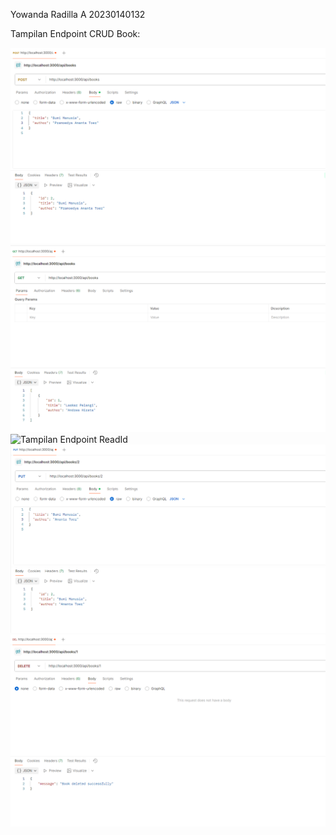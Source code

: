 Yowanda Radilla A
20230140132

Tampilan Endpoint CRUD Book:

![Tampilan Endpoint Create](ss/CreateBook.png)
![Tampilan Endpoint ReadAll](ss/ReadAll.png)
![Tampilan Endpoint ReadId](ss/ReadBerdasarId.png)
![Tampilan Endpoint Update](ss/UpdateBook.png)
![Tampilan Endpoint Delete](ss/DeleteBook.png)